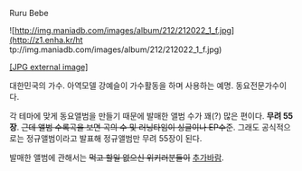 Ruru Bebe

![http://img.maniadb.com/images/album/212/212022_1_f.jpg](http://z1.enha.kr/ht
tp://img.maniadb.com/images/album/212/212022_1_f.jpg)

[[JPG external image]](http://img.maniadb.com/images/album/212/212022_1_f.jpg)

대한민국의 가수. 아역모델 강예슬이 가수활동을 하며 사용하는 예명. 동요전문가수이다.

각 테마에 맞게 동요앨범을 만들기 때문에 발매한 앨범 수가 꽤(?) 많은 편이다. **무려 55장**. <del>근데 앨범 수록곡을 보면
곡의 수 및 러닝타임이 싱글이나 EP수준</del>. 그래도 공식적으로는 정규앨범이라고 발표해 정규앨범만 무려 55장이 된다.

발매한 앨범에 관해서는 <del>먹고 할일 없으신 위키러분들이</del>
[추가바람](%EC%B6%94%EA%B0%80%EB%B0%94%EB%9E%8C.md).

